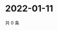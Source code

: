 # 2022-01-11

共 0 条

<!-- BEGIN WEIBO -->
<!-- 最后更新时间 Tue Jan 11 2022 08:35:47 GMT+0800 (China Standard Time) -->

<!-- END WEIBO -->
